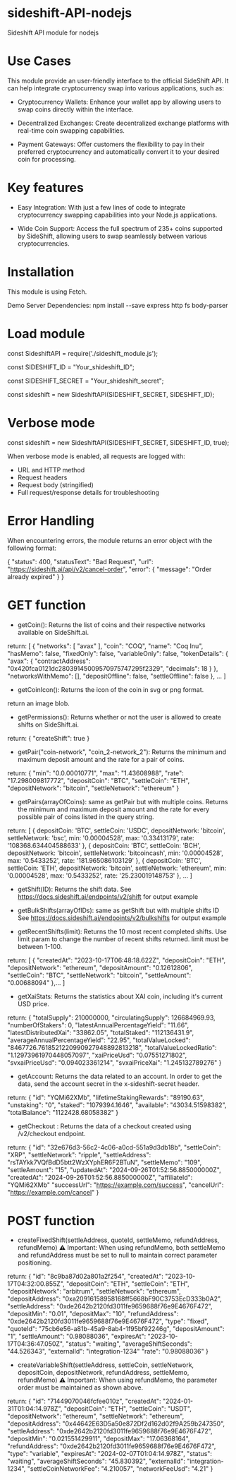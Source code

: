 # sideshift-API-nodejs
Sideshift API module for nodejs

# Use Cases
This module provide an user-friendly interface to the official SideShift API. It can help integrate cryptocurrency swap into various applications, such as:

- Cryptocurrency Wallets: Enhance your wallet app by allowing users to swap coins directly within the interface.

- Decentralized Exchanges: Create decentralized exchange platforms with real-time coin swapping capabilities.

- Payment Gateways: Offer customers the flexibility to pay in their preferred cryptocurrency and automatically convert it to your desired coin for processing.


# Key features
- Easy Integration: With just a few lines of code to integrate cryptocurrency swapping capabilities into your Node.js applications.

- Wide Coin Support: Access the full spectrum of 235+ coins supported by SideShift, allowing users to swap seamlessly between various cryptocurrencies.


# Installation
This module is using Fetch.

Demo Server Dependencies:
npm install --save express http fs body-parser 


#  Load module
const SideshiftAPI = require('./sideshift_module.js');

const SIDESHIFT_ID = "Your_shideshift_ID";

const SIDESHIFT_SECRET = "Your_shideshift_secret";

const sideshift = new SideshiftAPI(SIDESHIFT_SECRET, SIDESHIFT_ID);


# Verbose mode
const sideshift = new SideshiftAPI(SIDESHIFT_SECRET, SIDESHIFT_ID, true);

When verbose mode is enabled, all requests are logged with:
- URL and HTTP method
- Request headers
- Request body (stringified)
- Full request/response details for troubleshooting


# Error Handling
When encountering errors, the module returns an error object with the following format:

{
  "status": 400,
  "statusText": "Bad Request",
  "url": "https://sideshift.ai/api/v2/cancel-order",
  "error": {
    "message": "Order already expired"
  }
}


# GET function
- getCoin(): Returns the list of coins and their respective networks available on SideShift.ai.

return: [ {
    "networks": [
      "avax"
    ],
    "coin": "COQ",
    "name": "Coq Inu",
    "hasMemo": false,
    "fixedOnly": false,
    "variableOnly": false,
    "tokenDetails": {
      "avax": {
        "contractAddress": "0x420fca0121dc28039145009570975747295f2329",
        "decimals": 18
      }
    },
    "networksWithMemo": [],
    "depositOffline": false,
    "settleOffline": false
  }, ... ]
  
  
- getCoinIcon(): Returns the icon of the coin in svg or png format.

return an image blob.


- getPermissions(): Returns whether or not the user is allowed to create shifts on SideShift.ai. 

return: {
  "createShift": true
}


- getPair("coin-network", "coin_2-network_2"): Returns the minimum and maximum deposit amount and the rate for a pair of coins.

return: {
  "min": "0.0.00010771",
  "max": "1.43608988",
  "rate": "17.298009817772",
  "depositCoin": "BTC",
  "settleCoin": "ETH",
  "depositNetwork": "bitcoin",
  "settleNetwork": "ethereum"
}


- getPairs(arrayOfCoins): same as getPair but with multiple coins. Returns the minimum and maximum deposit amount and the rate for every possible pair of coins listed in the query string.

return: [
  {
    depositCoin: 'BTC',
    settleCoin: 'USDC',
    depositNetwork: 'bitcoin',
    settleNetwork: 'bsc',
    min: '0.00004528',
    max: '0.33413179',
    rate: '108368.634404588633'
  },
  {
    depositCoin: 'BTC',
    settleCoin: 'BCH',
    depositNetwork: 'bitcoin',
    settleNetwork: 'bitcoincash',
    min: '0.00004528',
    max: '0.5433252',
    rate: '181.965086103129'
  },
  {
    depositCoin: 'BTC',
    settleCoin: 'ETH',
    depositNetwork: 'bitcoin',
    settleNetwork: 'ethereum',
    min: '0.00004528',
    max: '0.5433252',
    rate: '25.230019148753'
  }, ...
]


- getShift(ID): Returns the shift data.
See https://docs.sideshift.ai/endpoints/v2/shift for output example


- getBulkShifts(arrayOfIDs): same as getShift but with multiple shifts ID
See https://docs.sideshift.ai/endpoints/v2/bulkshifts for output example


- getRecentShifts(limit): Returns the 10 most recent completed shifts. Use limit param to change the number of recent shifts returned. limit must be between 1-100.

return: [
  {
    "createdAt": "2023-10-17T06:48:18.622Z",
    "depositCoin": "ETH",
    "depositNetwork": "ethereum",
    "depositAmount": "0.12612806",
    "settleCoin": "BTC",
    "settleNetwork": "bitcoin",
    "settleAmount": "0.00688094"
  },...
]


- getXaiStats: Returns the statistics about XAI coin, including it's current USD price.

return: {
  "totalSupply": 210000000,
  "circulatingSupply": 126684969.93,
  "numberOfStakers": 0,
  "latestAnnualPercentageYield": "11.66",
  "latestDistributedXai": "33862.05",
  "totalStaked": "112136431.9",
  "averageAnnualPercentageYield": "22.95",
  "totalValueLocked": "8467726.7618521220990927948892813218",
  "totalValueLockedRatio": "1.12973961970448057097",
  "xaiPriceUsd": "0.07551271802",
  "svxaiPriceUsd": "0.094023361214",
  "svxaiPriceXai": "1.245132789276"
}


- getAccount: Returns the data related to an account. In order to get the data, send the account secret in the x-sideshift-secret header.

return: {
  "id": "YQMi62XMb",
  "lifetimeStakingRewards": "89190.63",
  "unstaking": "0",
  "staked": "1079394.1646",
  "available": "43034.51598382",
  "totalBalance": "1122428.68058382"
}


- getCheckout : Returns the data of a checkout created using /v2/checkout endpoint.

return: {
  "id": "32e676d3-56c2-4c06-a0cd-551a9d3db18b",
  "settleCoin": "XRP",
  "settleNetwork": "ripple",
  "settleAddress": "rsTAYkk7VQfBdD5btt2WzXYphER6F2BTuN",
  "settleMemo": "109",
  "settleAmount": "15",
  "updatedAt": "2024-09-26T01:52:56.885000000Z",
  "createdAt": "2024-09-26T01:52:56.885000000Z",
  "affiliateId": "YQMi62XMb"
  "successUrl": "https://example.com/success",
  "cancelUrl": "https://example.com/cancel"
}



# POST function
- createFixedShift(settleAddress, quoteId, settleMemo, refundAddress, refundMemo)
⚠️ Important: When using refundMemo, both settleMemo and refundAddress must be set to null to maintain correct parameter positioning.

return: {
  "id": "8c9ba87d02a801a2f254",
  "createdAt": "2023-10-17T04:32:00.855Z",
  "depositCoin": "ETH",
  "settleCoin": "ETH",
  "depositNetwork": "arbitrum",
  "settleNetwork": "ethereum",
  "depositAddress": "0xa20916158958168ff5668bF90C3753EcD333b0A2",
  "settleAddress": "0xde2642b2120fd3011fe9659688f76e9E4676F472",
  "depositMin": "0.01",
  "depositMax": "10",
  "refundAddress": "0xde2642b2120fd3011fe9659688f76e9E4676F472",
  "type": "fixed",
  "quoteId": "75cb6e56-a81b-45a9-8ab4-1f95bf92246g",
  "depositAmount": "1",
  "settleAmount": "0.98088036",
  "expiresAt": "2023-10-17T04:36:47.050Z",
  "status": "waiting",
  "averageShiftSeconds": "44.526343",
  "externalId": "integration-1234"
  "rate": "0.98088036"
}


- createVariableShift(settleAddress, settleCoin, settleNetwork, depositCoin, depositNetwork, refundAddress, settleMemo, refundMemo)
⚠️ Important: When using refundMemo, the parameter order must be maintained as shown above.

return: {
  "id": "71449070046fcfee010z",
  "createdAt": "2024-01-31T01:04:14.978Z",
  "depositCoin": "ETH",
  "settleCoin": "USDT",
  "depositNetwork": "ethereum",
  "settleNetwork": "ethereum",
  "depositAddress": "0x44642E63D5a50e872Df2d162d02f9A259b247350",
  "settleAddress": "0xde2642b2120fd3011fe9659688f76e9E4676F472",
  "depositMin": "0.021551429911",
  "depositMax": "17.06368164",
  "refundAddress": "0xde2642b2120fd3011fe9659688f76e9E4676F472",
  "type": "variable",
  "expiresAt": "2024-02-07T01:04:14.978Z",
  "status": "waiting",
  "averageShiftSeconds": "45.830392",
  "externalId": "integration-1234",
  "settleCoinNetworkFee": "4.210057",
  "networkFeeUsd": "4.21"
}
